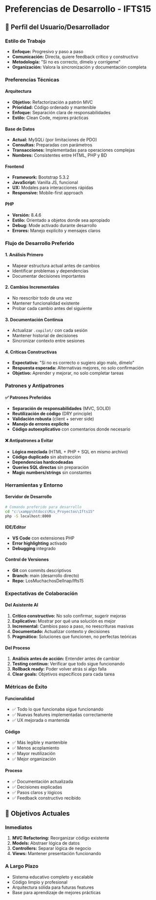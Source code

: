 # Preferencias de Desarrollo - IFTS15

## 👤 Perfil del Usuario/Desarrollador

### Estilo de Trabajo
- **Enfoque:** Progresivo y paso a paso
- **Comunicación:** Directa, quiere feedback crítico y constructivo
- **Metodología:** "Si no es correcto, dímelo y corrígeme"
- **Organización:** Valora la sincronización y documentación completa

### Preferencias Técnicas

#### Arquitectura
- **Objetivo:** Refactorización a patrón MVC
- **Prioridad:** Código ordenado y mantenible
- **Enfoque:** Separación clara de responsabilidades
- **Estilo:** Clean Code, mejores prácticas

#### Base de Datos
- **Actual:** MySQLi (por limitaciones de PDO)
- **Consultas:** Preparadas con parámetros
- **Transacciones:** Implementadas para operaciones complejas
- **Nombres:** Consistentes entre HTML, PHP y BD

#### Frontend
- **Framework:** Bootstrap 5.3.2
- **JavaScript:** Vanilla JS, funcional
- **UX:** Modales para interacciones rápidas
- **Responsive:** Mobile-first approach

#### PHP
- **Versión:** 8.4.6
- **Estilo:** Orientado a objetos donde sea apropiado
- **Debug:** Mode activado durante desarrollo
- **Errores:** Manejo explícito y mensajes claros

### Flujo de Desarrollo Preferido

#### 1. Análisis Primero
- Mapear estructura actual antes de cambios
- Identificar problemas y dependencias
- Documentar decisiones importantes

#### 2. Cambios Incrementales
- No reescribir todo de una vez
- Mantener funcionalidad existente
- Probar cada cambio antes del siguiente

#### 3. Documentación Continua
- Actualizar `.copilot/` con cada sesión
- Mantener historial de decisiones
- Sincronizar contexto entre sesiones

#### 4. Críticas Constructivas
- **Expectativa:** "Si no es correcto o sugiero algo malo, dímelo"
- **Respuesta esperada:** Alternativas mejores, no solo confirmación
- **Objetivo:** Aprender y mejorar, no solo completar tareas

### Patrones y Antipatrones

#### ✅ Patrones Preferidos
- **Separación de responsabilidades** (MVC, SOLID)
- **Reutilización de código** (DRY principle)
- **Validación robusta** (client + server side)
- **Manejo de errores explícito**
- **Código autoexplicativo** con comentarios donde necesario

#### ❌ Antipatrones a Evitar
- **Lógica mezclada** (HTML + PHP + SQL en mismo archivo)
- **Código duplicado** sin abstracción
- **Dependencias hardcodeadas**
- **Queries SQL directas** sin preparación
- **Magic numbers/strings** sin constantes

### Herramientas y Entorno

#### Servidor de Desarrollo
```bash
# Comando preferido para desarrollo
cd "c:\xampp\htdocs\Mis_Proyectos\Ifts15"
php -S localhost:8000
```

#### IDE/Editor
- **VS Code** con extensiones PHP
- **Error highlighting** activado
- **Debugging** integrado

#### Control de Versiones
- **Git** con commits descriptivos
- **Branch:** main (desarrollo directo)
- **Repo:** LosMuchachosDelInap/Ifts15

### Expectativas de Colaboración

#### Del Asistente AI
1. **Crítico constructivo:** No solo confirmar, sugerir mejoras
2. **Explicativo:** Mostrar por qué una solución es mejor
3. **Incremental:** Cambios paso a paso, no reescrituras masivas
4. **Documentado:** Actualizar contexto y decisiones
5. **Pragmático:** Soluciones que funcionen, no perfectas teóricas

#### Del Proceso
1. **Análisis antes de acción:** Entender antes de cambiar
2. **Testing continuo:** Verificar que todo sigue funcionando
3. **Rollback ready:** Poder volver atrás si algo falla
4. **Clear goals:** Objetivos específicos para cada tarea

### Métricas de Éxito

#### Funcionalidad
- ✅ Todo lo que funcionaba sigue funcionando
- ✅ Nuevas features implementadas correctamente
- ✅ UX mejorada o mantenida

#### Código
- ✅ Más legible y mantenible
- ✅ Menos acoplamiento
- ✅ Mayor reutilización
- ✅ Mejor organización

#### Proceso
- ✅ Documentación actualizada
- ✅ Decisiones explicadas
- ✅ Pasos claros y lógicos
- ✅ Feedback constructivo recibido

## 🎯 Objetivos Actuales

### Inmediatos
1. **MVC Refactoring:** Reorganizar código existente
2. **Models:** Abstraer lógica de datos
3. **Controllers:** Separar lógica de negocio
4. **Views:** Mantener presentación funcionando

### A Largo Plazo
- Sistema educativo completo y escalable
- Código limpio y profesional
- Arquitectura sólida para futuras features
- Base para aprendizaje de mejores prácticas
